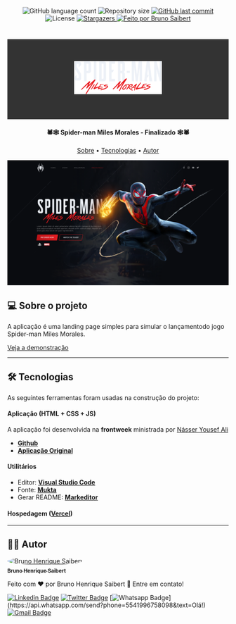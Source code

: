 <p align="center">
  <img alt="GitHub language count" src="https://img.shields.io/github/languages/count/BrunoSaibert/spider-miles-morales?color=%2304D361&style=for-the-badge">

  <img alt="Repository size" src="https://img.shields.io/github/repo-size/BrunoSaibert/spider-miles-morales?style=for-the-badge">
  
  <a href="https://github.com/BrunoSaibert/spider-miles-morales/commits/master">
    <img alt="GitHub last commit" src="https://img.shields.io/github/last-commit/BrunoSaibert/spider-miles-morales?style=for-the-badge">
  </a>
    
   <img alt="License" src="https://img.shields.io/badge/license-MIT-brightgreen?style=for-the-badge">
   <a href="https://github.com/BrunoSaibert/spider-miles-morales/stargazers">
    <img alt="Stargazers" src="https://img.shields.io/github/stars/BrunoSaibert/spider-miles-morales?style=for-the-badge">
  </a>

  <a href="https://brunosaibert.com.br/">
    <img alt="Feito por Bruno Saibert" src="https://img.shields.io/badge/feito%20por-Bruno%20Saibert-%231b9?style=for-the-badge">
  </a>
</p>

<h1 align="center" style="padding: 50px; background: #333333;">
    <img alt="spider-miles-morales" title="#spider-miles-morales" src="https://github.com/BrunoSaibert/spider-miles-morales/blob/main/assets/img/spiderman-text.png" width="200" />
</h1>

<h4 align="center"> 
    🕷🕸  Spider-man Miles Morales - Finalizado 🕸🕷
</h4>

<p align="center">
 <a href="#-sobre">Sobre</a> •
 <a href="#-tecnologias">Tecnologias</a> • 
 <a href="#-autor">Autor</a>
</p>

![](https://raw.githubusercontent.com/BrunoSaibert/spider-miles-morales/main/screenshot.jpg)

## [](https://github.com/BrunoSaibert/spider-miles-morales#-sobre) 💻 Sobre o projeto

A aplicação é uma landing page simples para simular o lançamentodo jogo Spider-man Miles Morales.

[Veja a demonstração](https://spider-miles-morales.vercel.app/)

---

## [](https://github.com/BrunoSaibert/spider-miles-morales#-tecnologias) 🛠 Tecnologias

As seguintes ferramentas foram usadas na construção do projeto:

#### **Aplicação** (HTML + CSS + JS)

A aplicação foi desenvolvida na **frontweek** ministrada por [Násser Yousef Ali](https://www.nyousefali.com.br/)

-   **[Github](https://github.com/nyousefali/youtube/tree/master/spiderman)**
-   **[Aplicação Original](https://www.nyousefali.com.br/spiderman/)**

#### **Utilitários**

-   Editor:  **[Visual Studio Code](https://code.visualstudio.com/)**
-   Fonte:  **[Mukta](https://fonts.google.com/specimen/Mukta)**
-   Gerar README:  **[Markeditor](https://markeditor.netlify.app/)**

#### **Hospedagem**  (**[Vercel](https://vercel.com/)**)

---

## [](https://github.com/BrunoSaibert/spider-miles-morales#-autor) 👨‍🚀 Autor

<a href="https://brunosaibert.com.br/">
 <img style="border-radius: 50%;" src="https://avatars2.githubusercontent.com/u/40339324?s=460&u=4f5a7b83aa4e018b4eccbeaa1f6a6b8b04e0e4b7&v=4" width="100px;" alt="Bruno Henrique Saibert"/>
 <br />
 <sub><b>Bruno Henrique Saibert</b></sub></a>
 <br />

Feito com ❤️ por Bruno Henrique Saibert 👋 Entre em contato!

[![Linkedin Badge](https://img.shields.io/badge/-LinkedIn-blue?style=for-the-badge&logo=Linkedin&logoColor=white&link=https://www.linkedin.com/in/brunohenriquesaibert/)](https://www.linkedin.com/in/brunohenriquesaibert/)
[![Twitter Badge](https://img.shields.io/badge/-Twitter-1ca0f1?style=for-the-badge&labelColor=1ca0f1&logo=twitter&logoColor=white&link=https://twitter.com/bh_saibert)](https://twitter.com/bh_saibert)
[![Whatsapp Badge](https://img.shields.io/badge/-Whatsapp-4CA143?style=for-the-badge&labelColor=4CA143&logo=whatsapp&logoColor=white&link=https://api.whatsapp.com/send?phone=5541996758098&text=Olá!)](https://api.whatsapp.com/send?phone=5541996758098&text=Olá!)
[![Gmail Badge](https://img.shields.io/badge/-Gmail-c14438?style=for-the-badge&logo=Gmail&logoColor=white&link=mailto:brunosaibert@gmail.com)](mailto:brunosaibert@gmail.com)
